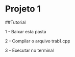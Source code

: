 # Projeto 1

##Tutorial

1 - Baixar esta pasta

2 - Compilar o arquivo trab1.cpp

3 - Executar no terminal